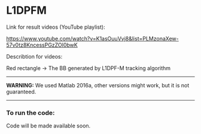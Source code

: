 # L1DPFM
Link for result videos (YouTube playlist):

https://www.youtube.com/watch?v=K1asOuuVvj8&list=PLMzonaXew-57v0tz8KncessPGzZOI0bwK

Describtion for videos:

Red rectangle -> The BB generated by L1DPF-M tracking algorithm
_______________
**WARNING:** We used Matlab 2016a, other versions might work, but it is not guaranteed. 
_______________
### To run the code: 
Code will be made available soon.
